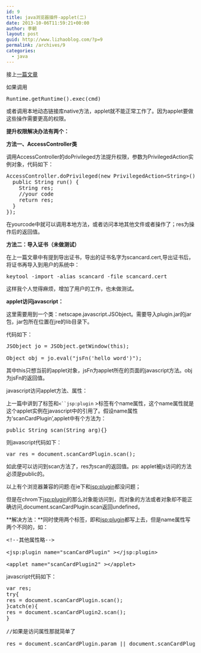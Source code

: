 ```yaml
---
id: 9
title: java浏览器插件-applet(二)
date: 2013-10-06T11:59:21+00:00
author: 李朝
layout: post
guid: http://www.lizhaoblog.com/?p=9
permalink: /archives/9
categories:
  - java
---
```

接上[一篇文章](http://www.lizhaoblog.com/?p=8 "java浏览器插件-applet")

如果调用

<pre class="brush: java; title: ; notranslate" title="">Runtime.getRuntime().exec(cmd)</pre>

或者调用本地动态链接库native方法，applet就不能正常工作了。因为applet要做这些操作需要更高的权限。

**提升权限解决办法有两个：**

**方法一、AccessController类**

调用AccessController的doPrivileged方法提升权限，参数为PrivilegedAction实例对象，代码如下：

<pre class="brush: java; title: ; notranslate" title="">AccessController.doPrivileged(new PrivilegedAction&lt;String&gt;() {
  public String run() {
    String res;
    //your code
    return res;
  }
});
</pre>

在yourcode中就可以调用本地方法，或者访问本地其他文件或者操作了；res为操作后的返回值。

**方法二：导入证书（未做测试）**

在上一篇文章中有提到导出证书，导出的证书名字为scancard.cert,导出证书后，将证书再导入到用户的系统中：

<pre class="brush: bash; title: ; notranslate" title="">keytool -import -alias scancard -file scancard.cert</pre>

这样我个人觉得麻烦，增加了用户的工作，也未做测试。

**applet访问javascript：**

这里需要用到一个类：netscape.javascript.JSObject。需要导入plugin.jar的jar包，jar包所在位置在jre的lib目录下。

代码如下：

<pre class="brush: java; title: ; notranslate" title="">JSObject jo = JSObject.getWindow(this);

Object obj = jo.eval("jsFn('hello word')");
</pre>

其中this只想当前的applet对象，jsFn为applet所在的页面的javascript方法。obj为jsFn的返回值。

javascript访问applet方法、属性：

上一篇中讲到了<applet>标签和`<``jsp:plugin` >标签有个name属性，这个name属性就是这个applet实例在javascript中的引用了。假设name属性为‘scanCardPlugin’,applet中有个方法为：

<pre class="brush: java; title: ; notranslate" title="">public String scan(String arg){}</pre>

则javascript代码如下：

<pre class="brush: jscript; title: ; notranslate" title="">var res = document.scanCardPlugin.scan();</pre>

如此便可以访问到scan方法了，res为scan的返回值。ps: applet被js访问的方法必须是public的。

以上有个浏览器兼容的问题:在ie下<applet>和<jsp:plugin>都没问题；

但是在chrom下<jsp:plugin>的那么对象能访问到，而对象的方法或者对象却不能正确访问,document.scanCardPlugin.scan返回undefined，

**解决方法：**同时使用两个标签，即<applet>和<jsp:plugin>都写上去，但是name属性写两个不同的，如：

<pre class="brush: xml; title: ; notranslate" title="">&lt;!--其他属性略--&gt;

&lt;jsp:plugin name="scanCardPlugin" &gt;&lt;/jsp:plugin&gt;

&lt;applet name="scanCardPlugin2" &gt;&lt;/applet&gt;
</pre>

javascript代码如下：

<pre class="brush: jscript; title: ; notranslate" title="">var res;
try{
res = document.scanCardPlugin.scan();
}catch(e){
res = document.scanCardPlugin2.scan();
}

//如果是访问属性那就简单了

res = document.scanCardPlugin.param || document.scanCardPlugin2.param;
</pre>